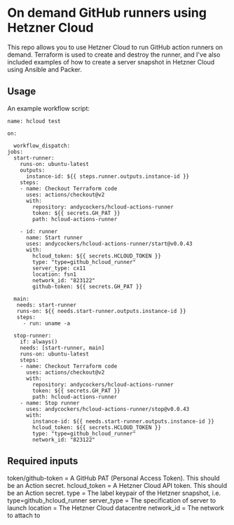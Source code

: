 # On demand GitHub runners using Hetzner Cloud

This repo allows you to use Hetzner Cloud to run GitHub action runners on demand.
Terraform is used to create and destroy the runner, and I've also included examples
of how to create a server snapshot in Hetzner Cloud using Ansible and Packer.

## Usage

An example workflow script:

```
name: hcloud test

on:
  
  workflow_dispatch:
jobs:
  start-runner:
    runs-on: ubuntu-latest
    outputs:
      instance-id: ${{ steps.runner.outputs.instance-id }}
    steps:
    - name: Checkout Terraform code
      uses: actions/checkout@v2
      with:
        repository: andycockers/hcloud-actions-runner
        token: ${{ secrets.GH_PAT }}
        path: hcloud-actions-runner

    - id: runner
      name: Start runner
      uses: andycockers/hcloud-actions-runner/start@v0.0.43
      with:
        hcloud_token: ${{ secrets.HCLOUD_TOKEN }}
        type: "type=github_hcloud_runner"
        server_type: cx11
        location: fsn1
        network_id: "823122"
        github-token: ${{ secrets.GH_PAT }}

  main:
   needs: start-runner
   runs-on: ${{ needs.start-runner.outputs.instance-id }}
   steps:
     - run: uname -a

  stop-runner:
    if: always()
    needs: [start-runner, main]
    runs-on: ubuntu-latest
    steps:
    - name: Checkout Terraform code
      uses: actions/checkout@v2
      with:
        repository: andycockers/hcloud-actions-runner
        token: ${{ secrets.GH_PAT }}
        path: hcloud-actions-runner
    - name: Stop runner
      uses: andycockers/hcloud-actions-runner/stop@v0.0.43
      with:
        instance-id: ${{ needs.start-runner.outputs.instance-id }}
        hcloud_token: ${{ secrets.HCLOUD_TOKEN }}
        type: "type=github_hcloud_runner"
        network_id: "823122"
```

## Required inputs

token/github-token = A GitHub PAT (Personal Access Token). This should be an Action secret.
hcloud_token = A Hetzner Cloud API token. This should be an Action secret.
type = The label keypair of the Hetzner snapshot, i.e. type=github_hcloud_runner
server_type = The specification of server to launch
location = The Hetzner Cloud datacentre
network_id = The network to attach to